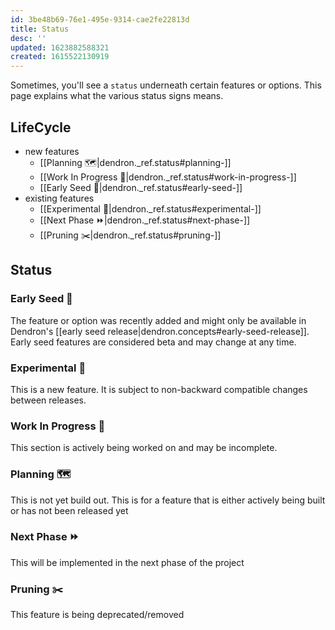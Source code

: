 ```yaml
---
id: 3be48b69-76e1-495e-9314-cae2fe22813d
title: Status
desc: ''
updated: 1623882588321
created: 1615522130919
---
```



Sometimes, you'll see a `status` underneath certain features or options. This page explains what the various status signs means.

## LifeCycle
- new features
	- [[Planning 🗺️|dendron._ref.status#planning-️]]
	- [[Work In Progress 🚧|dendron._ref.status#work-in-progress-]]
	- [[Early Seed 🌱|dendron._ref.status#early-seed-]]
- existing features
	- [[Experimental 🧪|dendron._ref.status#experimental-]]
	- [[Next Phase ⏩|dendron._ref.status#next-phase-]]
	- [[Pruning ✂️|dendron._ref.status#pruning-️]]

## Status

### Early Seed 🌱

The feature or option was recently added and might only be available in Dendron's [[early seed release|dendron.concepts#early-seed-release]]. Early seed features are considered beta and may change at any time.

### Experimental 🧪 

This is a new feature. It is subject to non-backward compatible changes between releases.

### Work In Progress 🚧

This section is actively being worked on and may be incomplete. 

### Planning 🗺️ 

This is not yet build out. This is for a feature that is either actively being built or has not been released yet

### Next Phase ⏩

This will be implemented in the next phase of the project

### Pruning ✂️

This feature is being deprecated/removed

